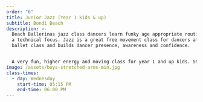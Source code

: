 ```yaml
---
order: "6"
title: Junior Jazz (Year 1 kids & up)
subtitle: Bondi Beach
description: >-
  Beach Ballerinas jazz class dancers learn funky age appropriate routines with
  a technical focus. Jazz is a great free movement class for dancers after a
  ballet class and builds dancer presence, awareness and confidence. 


  A very fun, higher energy and moving class for year 1 and up kids. Students will also learn a progression from the kindy program, and also start to technically dance at a higher level. The progression will fly high with this age group as they are a little older and become more aware of their bodies. Strength and stretching exercises are formally introduced in this level which assists with childrens posture and dance technique.
image: /assets/boys-stretched-arms-min.jpg
class-times:
  - day: Wednesday
    start-time: 05:15 PM
    end-time: 06:00 PM
---
```

